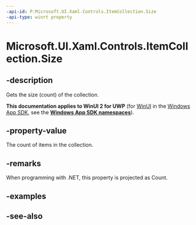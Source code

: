 ```yaml
---
-api-id: P:Microsoft.UI.Xaml.Controls.ItemCollection.Size
-api-type: winrt property
---
```


<!-- Property syntax
public uint Size { get; }
-->

# Microsoft.UI.Xaml.Controls.ItemCollection.Size

## -description
Gets the size (count) of the collection.

**This documentation applies to WinUI 2 for UWP** (for [WinUI](/windows/apps/winui/winui3/) in the [Windows App SDK](/windows/apps/windows-app-sdk/), see the **[Windows App SDK namespaces](/windows/windows-app-sdk/api/winrt/)**).

## -property-value
The count of items in the collection.

## -remarks
When programming with .NET, this property is projected as Count.

## -examples

## -see-also
